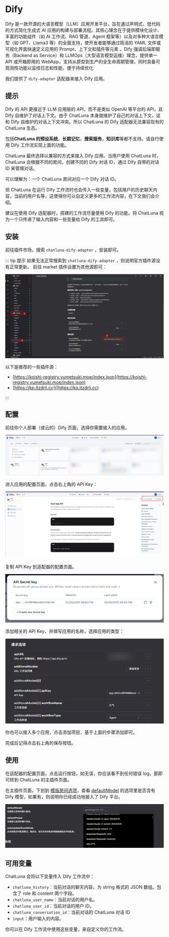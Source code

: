 # Dify

Dify 是一款开源的大语言模型（LLM）应用开发平台，旨在通过声明式、低代码的方式简化生成式 AI 应用的构建与部署流程。其核心理念在于提供模块化设计、丰富的功能组件（如 AI 工作流、RAG 管道、Agent 框架等）以及对多种大语言模型（如 GPT、Llama3 等）的全面支持，使开发者能够通过简洁的 YAML 文件或可视化界面快速定义应用的 Prompt、上下文和插件等元素
。Dify 强调后端即服务（Backend as Service）和 LLMOps（大型语言模型运维）理念，提供单一 API 或开箱即用的 WebApp，支持从原型到生产的全生命周期管理，同时具备可观测性功能以监控日志和性能，便于持续优化

我们提供了 `dify-adapter` 适配器来接入 Dify 应用。

## 提示

Dify 的 API 更接近于 LLM 应用层的 API，而不是类似 OpenAI 等平台的 API，且 Dify 自维护了对话上下文。由于 ChatLuna 本身就维护了自己的对话上下文，这和 Dify 自维护的对话上下文冲突。所以 ChatLuna 的 Dify 适配器无法兼容现有的 ChatLuna 生态。

包括**ChatLuna 的预设系统**，**长期记忆**，**搜索服务**，**知识库**等都不支持。请自行使用 Dify 工作流实现上面的功能。

ChatLuna 最终选择以兼容的方式来接入 Dify 应用。当用户使用 ChatLuna 时，ChatLuna 会根据不同的房间，创建不同的 Dify 对话 ID，通过 Dify 自带的对话 ID 来管理对话。

可以理解为：一个 ChatLuna 房间对应一个 Dify 对话 ID。

但 ChatLuna 在运行 Dify 工作流时也会传入一些变量，包括用户的历史聊天内容，当前的用户名等，这使得你可以自定义更多的工作流内容，在下文我们会介绍。

建议在使用 Dify 适配器时，搭建的工作流尽量使用 Dify 的功能。将 ChatLuna 视为一个只传递了输入内容和一些变量给 Dify 的工具即可。

## 安装

前往插件市场，搜索 `chatluna-dify-adapter` ，安装即可。

::: tip 提示
如果无法正常搜索到 `chatluna-dify-adapter` ，则说明官方插件源没有正常更新。
前往 market 插件设置为其他源即可：

![market](../../public/images/markethuanyuan.png)

以下是推荐的一些插件源：

* [https://koishi-registry.yumetsuki.moe/index.json](https://koishi-registry.yumetsuki.moe/index.json)
* [https://kp.itzdrli.cc]([https://kp.itzdrli.cc)

:::

## 配置

前往你个人部署（或云的）Dify 页面，选择你需要接入的应用。

![alt text](../../public/images/image-77.png)

进入应用的配置页面，点击右上角的 API Key：

![alt text](../../public/images/image-78.png)

复制 API Key 到适配器的配置页面。

![alt text](../../public/images/image-79.png)

添加相关的 API Key，并填写应用的名称，选择应用的类型：

![alt text](../../public/images/image-80.png)

你也可以接入多个应用，点击添加项目，基于上面的步骤添加即可。

完成后记得点击右上角的保存按钮。

## 使用

在适配器的配置页面，点击运行按钮，如无误，你应该看不到任何错误 log，那即可转到 ChatLuna 的主插件页面。

在主插件页面，下划到 [模版房间选项](../useful-configurations.md#模版房间选项)，查看 [defaultModel](../useful-configurations.md#defaultmodel) 的选项里是否含有 Dify 模型，如果有，则说明你已经成功地接入了 Dify 平台。

![alt text](../../public/images/image-81.png)

## 可用变量

ChatLuna 会将以下变量传入 Dify 工作流中：

* `chatluna_history`：当前对话的聊天内容，为 string 格式的 JSON 数组。包含了 role 和 content 两个字段。
* `chatluna_user_name`：当前对话的用户名。
* `chatluna_user_id`：当前对话的用户 ID。
* `chatluna_conversation_id`：当前对话的 ChatLuna 对话 ID
* `input`：用户输入的内容。

你可以在 Dify 工作流中使用这些变量，来自定义你的工作流。
